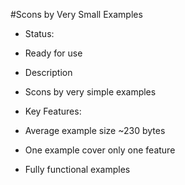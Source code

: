 #Scons by Very Small Examples

- Status:
 - Ready for use

- Description
 - Scons by very simple examples

- Key Features:
 - Average example size ~230 bytes
 - One example cover only one feature
 - Fully functional examples
